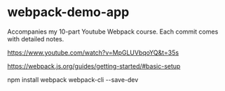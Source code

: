 # webpack-demo-app
Accompanies my 10-part Youtube Webpack course.  Each commit comes with detailed notes.

https://www.youtube.com/watch?v=MpGLUVbqoYQ&t=35s

https://webpack.js.org/guides/getting-started/#basic-setup

npm install webpack webpack-cli --save-dev
